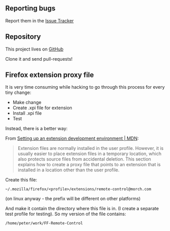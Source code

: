 ## Reporting bugs

Report them in the [Issue Tracker](https://github.com/FF-Remote-Control/FF-Remote-Control/issues)

## Repository

This project lives on [GitHub](https://github.com/FF-Remote-Control/FF-Remote-Control)

Clone it and send pull-requests!

## Firefox extension proxy file

It is very time consuming while hacking to go through this process for every tiny change:

* Make change
* Create .xpi file for extension
* Install .xpi file
* Test

Instead, there is a better way:

From [Setting up an extension development environment | MDN](https://developer.mozilla.org/en-US/docs/Setting_up_extension_development_environment#Firefox_extension_proxy_file):

> Extension files are normally installed in the user profile. However, it is
> usually easier to place extension files in a temporary location, which also
> protects source files from accidental deletion. This section explains how to
> create a proxy file that points to an extension that is installed in a
> location other than the user profile.

Create this file:

    ~/.mozilla/firefox/<profile>/extensions/remote-control@morch.com

(on linux anyway - the prefix will be different on other platforms)

And make it contain the directory where this file is in. (I create a separate test profile for testing). So my version of the file contains:

    /home/peter/work/FF-Remote-Control
